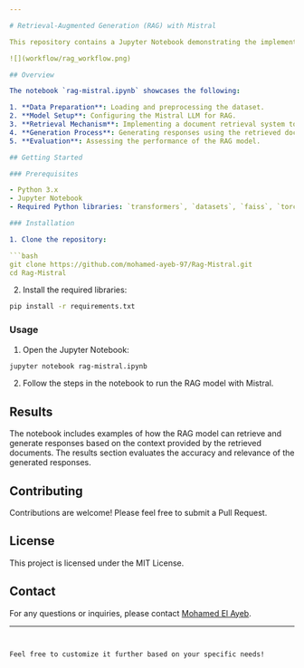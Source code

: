 ```yaml
---

# Retrieval-Augmented Generation (RAG) with Mistral

This repository contains a Jupyter Notebook demonstrating the implementation of a Retrieval-Augmented Generation (RAG) model using Mistral as the Language Model (LLM). RAG is a technique that combines document retrieval with sequence generation, enhancing the ability of the model to produce contextually relevant and accurate responses based on external documents.

![](workflow/rag_workflow.png)

## Overview

The notebook `rag-mistral.ipynb` showcases the following:

1. **Data Preparation**: Loading and preprocessing the dataset.
2. **Model Setup**: Configuring the Mistral LLM for RAG.
3. **Retrieval Mechanism**: Implementing a document retrieval system to fetch relevant documents.
4. **Generation Process**: Generating responses using the retrieved documents to provide more accurate and contextually relevant outputs.
5. **Evaluation**: Assessing the performance of the RAG model.

## Getting Started

### Prerequisites

- Python 3.x
- Jupyter Notebook
- Required Python libraries: `transformers`, `datasets`, `faiss`, `torch`, `scikit-learn`

### Installation

1. Clone the repository:

```bash
git clone https://github.com/mohamed-ayeb-97/Rag-Mistral.git
cd Rag-Mistral
```

2. Install the required libraries:

```bash
pip install -r requirements.txt
```

### Usage

1. Open the Jupyter Notebook:

```bash
jupyter notebook rag-mistral.ipynb
```

2. Follow the steps in the notebook to run the RAG model with Mistral.

## Results

The notebook includes examples of how the RAG model can retrieve and generate responses based on the context provided by the retrieved documents. The results section evaluates the accuracy and relevance of the generated responses.

## Contributing

Contributions are welcome! Please feel free to submit a Pull Request.

## License

This project is licensed under the MIT License.

## Contact

For any questions or inquiries, please contact [Mohamed El Ayeb](https://github.com/mohamed-ayeb-97).

---
```


Feel free to customize it further based on your specific needs!

